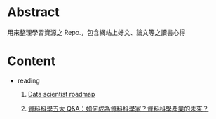 # Abstract 

用來整理學習資源之 Repo.，包含網站上好文、論文等之讀書心得

# Content

- reading

	1. [Data scientist roadmap](https://github.com/ShemYu/learning-resource/blob/master/reading/Data%20scientist%20roadmap.md)

	1. [資料科學五大 Q&A：如何成為資料科學家？資料科學產業的未來？](https://github.com/ShemYu/learning-resource/blob/master/reading/資料科學五大%20Q&A：如何成為資料科學家？資料科學產業的未來？.md)

